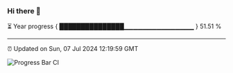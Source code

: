 ### Hi there 👋

⏳ Year progress { ███████████████▁▁▁▁▁▁▁▁▁▁▁▁▁▁▁ } 51.51 %

---

⏰ Updated on Sun, 07 Jul 2024 12:19:59 GMT

![Progress Bar CI](https://github.com/liununu/liununu/workflows/Progress%20Bar%20CI/badge.svg)
